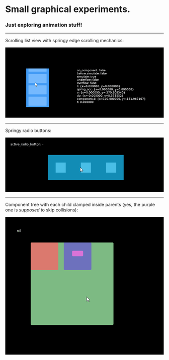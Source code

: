 # Small graphical experiments.

### Just exploring animation stuff!
---

Scrolling list view with springy edge scrolling mechanics:

![list-scrolling-demo](https://github.com/nishnat-rishi/hail-mary/blob/master/demo-gifs/list-scrolling-demo.gif?raw=true "list-scrolling")

---

Springy radio buttons:

![radio-button-demo](https://github.com/nishnat-rishi/hail-mary/blob/master/demo-gifs/radio-button-demo.gif?raw=true "radio-buttons")

---

Component tree with each child clamped inside parents (yes, the purple one is _supposed_ to skip collisions):

![composition-demo](https://github.com/nishnat-rishi/hail-mary/blob/master/demo-gifs/composition-demo.gif?raw=true "composition")